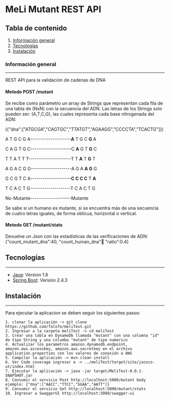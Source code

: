 # MeLi Mutant REST API
## Tabla de contenido
1. [Información general](#general-info)
2. [Tecnologías](#technologies)
3. [Instalación](#installation)
### Información general
***
REST API para la validación de cadenas de DNA 

#### Metodo POST /mutant

Se recibe como parámetro un array de Strings que representan cada fila de una tabla
de (NxN) con la secuencia del ADN. Las letras de los Strings solo pueden ser: (A,T,C,G), las
cuales representa cada base nitrogenada del ADN:

({"dna":["ATGCGA","CAGTGC","TTATGT","AGAAGG","CCCCTA","TCACTG"]})

A T G C G A--------------------**A** T G C **G** A

C A G T G C--------------------C **A** G T **G** C

T T A T T T---------------------T T **A** T **G** T

A G A C G G--------------------A G A **A** **G** G

G C G T C A--------------------**C C C C** T **A**

T C A C T G--------------------T C A C T G

No-Mutante--------------------Mutante 

Se sabe si un humano es mutante, si se encuentra más de una secuencia de cuatro letras
iguales, de forma oblicua, horizontal o vertical.

#### Metodo GET /mutant/stats

Devuelve un Json con las estadísticas de las verificaciones de ADN: 
{"count_mutant_dna":40, "count_human_dna":100: "ratio":0.4}

## Tecnologías
***
* [Java](https://www.java.com/): Version 1.8 
* [Spring Boot](https://spring.io/): Version 2.4.3
## Instalación
***
Para ejecutar la aplicacion se deben seguir los siguientes pasos: 
```
1. clonar la aplicación -> git clone https://github.com/falofo/meliTest.git
2. Ingresar a la carpeta meliTest -> cd meliTest
3. Crear una tabla en DynamoDb llamada "mutant" con una columna "id" de tipo String y una columba "mutant" de tipo numerico
4. Actualizar los parametros amazon.dynamodb.endpoint, amazon.aws.accesskey, amazon.aws.secretkey en el archivo application.properties con los valores de conexión a AWS
5. Compilar la aplicación -> mvn clean install
6. Ver Code coverage ingresar a -> ../meliTest/target/site/jacoco-ut/index.html
7. Ejecutar la aplicación -> java -jar target/MeliTest-0.0.1-SNAPSHOT.jar
8. Consumir el servicio Post http://localhost:5000/mutant body ejemplo: {"dna":["AACC","TTCC","GGAA","AATT"]}
9. Consumir el servicio Get http://localhost:5000/mutant/stats 
10. Ingresar a SwaggerUI http://localhost:5000/swagger-ui
```
